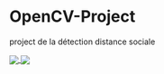 # OpenCV-Project
project de la détection distance sociale

<a href="https://github.com/ANAS-AAMMARI?tab=repositories">
  <img align="center" src="https://github-readme-stats.vercel.app/api/top-langs/?username=ANAS-AAMMARI&theme=dark"/>
</a>

<a href="https://github.com/ANAS-AAMMARI?tab=repositories">
 <img align="center" src="https://github-readme-stats.vercel.app/api?username=ANAS-AAMMARI&line_height=40&show_icons=true&theme=dark">
</a>
